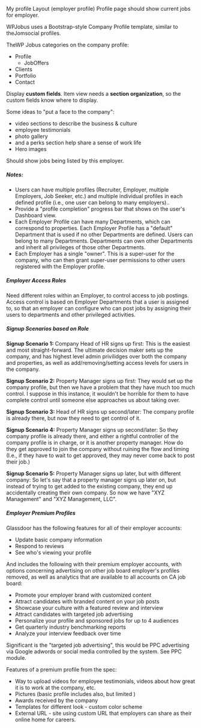 My profile Layout (employer profile) Profile page should show current jobs for employer.

WPJobus uses a Bootstrap-style Company Profile template, similar to theJomsocial profiles.

TheWP Jobus categories on the company profile:

- Profile
  - JobOffers
- Clients
- Portfolio
- Contact

Display **custom fields**. Item view needs a **section organization**, so the custom fields know where to display.

Some ideas to "put a face to the company":

- video sections to describe the business & culture
- employee testimonials
- photo gallery
- and a perks section help share a sense of work life
- Hero images

Should show jobs being listed by this employer.

##### Notes:

- Users can have multiple profiles (Recruiter, Employer, multiple Employers, Job Seeker, etc.) and multiple individual profiles in each defined profile (i.e., one user can belong to many employers)..
- Provide a "profile completion" progress bar that shows on the user's Dashboard view.
- Each Employer Profile can have many Departments, which can correspond to properties. Each Employer Profile has a "default" Department that is used if no other Departments are defined. Users can belong to many Departments. Departments can own other Departments and inherit all privileges of those other Departments.
- Each Employer has a single "owner". This is a super-user for the company, who can then grant super-user permissions to other users registered with the Employer profile.

##### Employer Access Roles

Need different roles within an Employer, to control access to job postings. Access control is based on Employer Departments that a user is assigned to, so that an employer can configure who can post jobs by assigning their users to departments and other privileged activities.

##### Signup Scenarios based on Role

**Signup Scenario 1:**  Company Head of HR signs up first:  This is the easiest and most straight-forward.  The ultimate decision maker sets up the company, and has highest level admin privilidges over both the company and properties, as well as add/removing/setting access levels for users in the company.

**Signup Scenario 2:**  Property Manager signs up first:  They would set up the company profile, but then we have a problem that they have much too much control.  I suppose in this instance, it wouldn't be horrible for them to have complete control until someone else approaches us about taking over.  

**Signup Scenario 3:**  Head of HR signs up second/later:  The company profile is already there, but now they need to get control of it.  

**Signup Scenario 4:**  Property Manager signs up second/later:  So they company profile is already there, and either a rightful controller of the company profile is in charge, or it is another property manager.  How do they get approved to join the company without ruining the flow and timing
  (I.e., if they have to wait to get approved, they may never come back to post their job.)

**Signup Scenario 5:**  Property Manager signs up later, but with different company:  So let's say that a property manager signs up later on, but instead of trying to get added to the existing company, they end up accidentally creating their own company.  So now we have "XYZ Management" and "XYZ Management, LLC". 

##### Employer Premium Profiles

Glassdoor has the following features for all of their employer accounts:

- Update basic company information
- Respond to reviews
- See who's viewing your profile

And includes the following with their premium employer accounts, with options concerning advertising on other job board employer's profiles removed, as well as analytics that are available to all accounts on CA job board:

- Promote your employer brand with customized content
- Attract candidates with branded content on your job posts
- Showcase your culture with a featured review and interview
- Attract candidates with targeted job advertising
- Personalize your profile and sponsored jobs for up to 4 audiences
- Get quarterly industry benchmarking reports
- Analyze your interview feedback over time

Significant is the "targeted job advertising", this would be PPC advertising via Google adwords or social media controlled by the system. See PPC module.

Features of a premium profile from the spec:

- Way to upload videos for employee testimonials, videos about how great it is to work at the company, etc.
- Pictures (basic profile includes also, but limited
)
- Awards received by the company
- Templates for different look - custom color scheme
- External URL - site using custom URL that employers can share as their online home for careers.